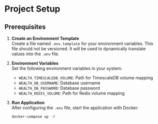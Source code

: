 # Project Setup

## Prerequisites

1. **Create an Environment Template**  
   Create a file named `.env.template` for your environment variables. This file should not be versioned. It will be used to dynamically translate values into the `.env` file.

2. **Environment Variables**  
   Set the following environment variables in your system:
   - `WEALTH_TIMESCALEDB_VOLUME`: Path for TimescaleDB volume mapping
   - `WEALTH_DB_USERNAME`: Database username
   - `WEALTH_DB_PASSWORD`: Database password
   - `WEALTH_REDIS_VOLUME`: Path for Redis volume mapping 

3. **Run Application**  
   After configuring the `.env` file, start the application with Docker:
   ```bash
   docker-compose up -d

